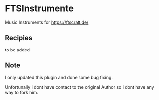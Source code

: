 # FTSInstrumente
Music Instruments for https://ftscraft.de/

## Recipies

to be added

## Note
I only updated this plugin and done some bug fixing. 

Unfortunally i dont have contact to the original Author so i dont have any way to fork him.

